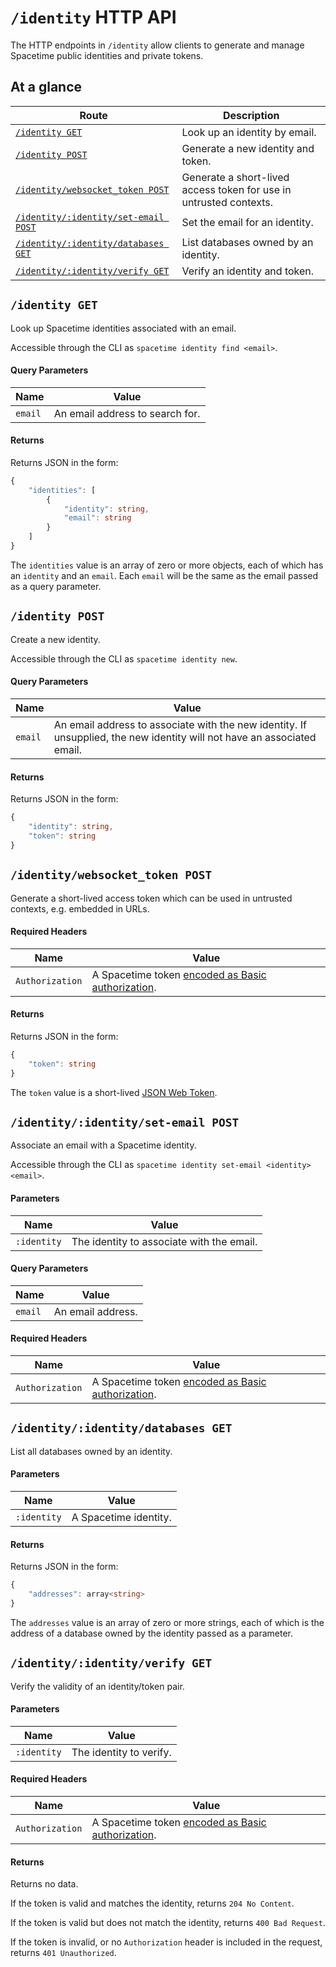 # `/identity` HTTP API

The HTTP endpoints in `/identity` allow clients to generate and manage Spacetime public identities and private tokens.

## At a glance

| Route                                                                   | Description                                                        |
| ----------------------------------------------------------------------- | ------------------------------------------------------------------ |
| [`/identity GET`](#identity-get)                                        | Look up an identity by email.                                      |
| [`/identity POST`](#identity-post)                                      | Generate a new identity and token.                                 |
| [`/identity/websocket_token POST`](#identitywebsocket_token-post)       | Generate a short-lived access token for use in untrusted contexts. |
| [`/identity/:identity/set-email POST`](#identityidentityset-email-post) | Set the email for an identity.                                     |
| [`/identity/:identity/databases GET`](#identityidentitydatabases-get)   | List databases owned by an identity.                               |
| [`/identity/:identity/verify GET`](#identityidentityverify-get)         | Verify an identity and token.                                      |

## `/identity GET`

Look up Spacetime identities associated with an email.

Accessible through the CLI as `spacetime identity find <email>`.

#### Query Parameters

| Name    | Value                           |
| ------- | ------------------------------- |
| `email` | An email address to search for. |

#### Returns

Returns JSON in the form:

```typescript
{
    "identities": [
        {
            "identity": string,
            "email": string
        }
    ]
}
```

The `identities` value is an array of zero or more objects, each of which has an `identity` and an `email`. Each `email` will be the same as the email passed as a query parameter.

## `/identity POST`

Create a new identity.

Accessible through the CLI as `spacetime identity new`.

#### Query Parameters

| Name    | Value                                                                                                                   |
| ------- | ----------------------------------------------------------------------------------------------------------------------- |
| `email` | An email address to associate with the new identity. If unsupplied, the new identity will not have an associated email. |

#### Returns

Returns JSON in the form:

```typescript
{
    "identity": string,
    "token": string
}
```

## `/identity/websocket_token POST`

Generate a short-lived access token which can be used in untrusted contexts, e.g. embedded in URLs.

#### Required Headers

| Name            | Value                                                                                       |
| --------------- | ------------------------------------------------------------------------------------------- |
| `Authorization` | A Spacetime token [encoded as Basic authorization](/docs/http-api-reference/authorization). |

#### Returns

Returns JSON in the form:

```typescript
{
    "token": string
}
```

The `token` value is a short-lived [JSON Web Token](https://datatracker.ietf.org/doc/html/rfc7519).

## `/identity/:identity/set-email POST`

Associate an email with a Spacetime identity.

Accessible through the CLI as `spacetime identity set-email <identity> <email>`.

#### Parameters

| Name        | Value                                     |
| ----------- | ----------------------------------------- |
| `:identity` | The identity to associate with the email. |

#### Query Parameters

| Name    | Value             |
| ------- | ----------------- |
| `email` | An email address. |

#### Required Headers

| Name            | Value                                                                                       |
| --------------- | ------------------------------------------------------------------------------------------- |
| `Authorization` | A Spacetime token [encoded as Basic authorization](/docs/http-api-reference/authorization). |

## `/identity/:identity/databases GET`

List all databases owned by an identity.

#### Parameters

| Name        | Value                 |
| ----------- | --------------------- |
| `:identity` | A Spacetime identity. |

#### Returns

Returns JSON in the form:

```typescript
{
    "addresses": array<string>
}
```

The `addresses` value is an array of zero or more strings, each of which is the address of a database owned by the identity passed as a parameter.

## `/identity/:identity/verify GET`

Verify the validity of an identity/token pair.

#### Parameters

| Name        | Value                   |
| ----------- | ----------------------- |
| `:identity` | The identity to verify. |

#### Required Headers

| Name            | Value                                                                                       |
| --------------- | ------------------------------------------------------------------------------------------- |
| `Authorization` | A Spacetime token [encoded as Basic authorization](/docs/http-api-reference/authorization). |

#### Returns

Returns no data.

If the token is valid and matches the identity, returns `204 No Content`.

If the token is valid but does not match the identity, returns `400 Bad Request`.

If the token is invalid, or no `Authorization` header is included in the request, returns `401 Unauthorized`.
